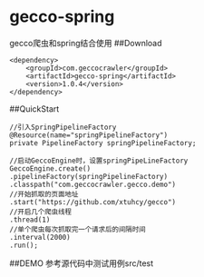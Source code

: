 # gecco-spring
gecco爬虫和spring结合使用
##Download

	<dependency>
	    <groupId>com.geccocrawler</groupId>
	    <artifactId>gecco-spring</artifactId>
	    <version>1.0.4</version>
	</dependency>

##QuickStart

	//引入SpringPipelineFactory
	@Resource(name="springPipelineFactory")
	private PipelineFactory springPipelineFactory;

	//启动GeccoEngine时，设置springPipeLineFactory
	GeccoEngine.create()
	.pipelineFactory(springPipelineFactory)
	.classpath("com.geccocrawler.gecco.demo")
	//开始抓取的页面地址
	.start("https://github.com/xtuhcy/gecco")
	//开启几个爬虫线程
	.thread(1)
	//单个爬虫每次抓取完一个请求后的间隔时间
	.interval(2000)
	.run();

##DEMO
参考源代码中测试用例src/test